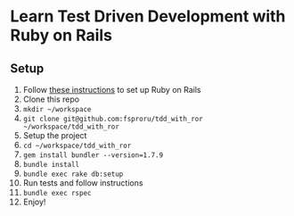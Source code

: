 Learn Test Driven Development with Ruby on Rails
===================================================

## Setup
 1. Follow [these instructions](http://www.startprogrammingnowbook.com/book/setup) to set up Ruby on Rails
 2. Clone this repo
   1. `mkdir ~/workspace`
   2. `git clone git@github.com:fsproru/tdd_with_ror ~/workspace/tdd_with_ror`
 3. Setup the project
   1. `cd ~/workspace/tdd_with_ror`
   2. `gem install bundler --version=1.7.9`
   3. `bundle install`
   4. `bundle exec rake db:setup`
 4. Run tests and follow instructions
   1. `bundle exec rspec`
 5. Enjoy!
